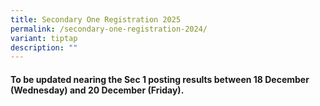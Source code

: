 ```yaml
---
title: Secondary One Registration 2025
permalink: /secondary-one-registration-2024/
variant: tiptap
description: ""
---
```

<h4>To be updated nearing the Sec 1 posting results between 18 December (Wednesday) and 20 December (Friday).</h4>
<p></p>